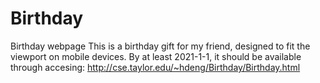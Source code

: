 # Birthday
Birthday webpage
This is a birthday gift for my friend, designed to fit the viewport on mobile devices.
By at least 2021-1-1, it should be available through accesing: http://cse.taylor.edu/~hdeng/Birthday/Birthday.html
